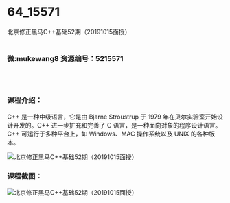 # 64_15571
北京修正黑马C++基础52期（20191015面授）
<br/></br>
<h3>微:mukewang8 资源编号：5215571</h3>
<br/></br>
<h3>课程介绍：</h3>
<p><a title="查看与 C 相关的文章" target="_blank">C</a>++ 是一种中级语言，它是由 Bjarne Stroustrup 于 1979 年在贝尔实验室开始设计开发的。<a title="查看与 C 相关的文章" target="_blank">C</a>++ 进一步扩充和完善了 C 语言，是一种面向对象的程序设计语言。C++ 可运行于多种平台上，如 Windows、MAC 操作系统以及 UNIX 的各种版本。</p>
<p><img src="https://www.ko996.com/wp-content/uploads/img/2020/10/2-18-300x184.png" alt="北京修正黑马C++基础52期（20191015面授）"></p>
<div class="info-desc">
<h3>课程截图：</h3>
<p><img src="https://www.ko996.com/wp-content/uploads/img/2020/10/1-21.png" alt="北京修正黑马C++基础52期（20191015面授）"></p>


			
</div>
